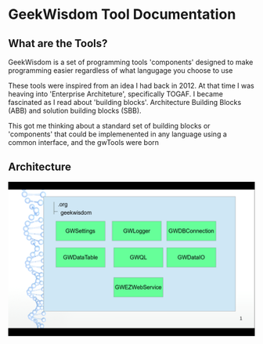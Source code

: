 # GeekWisdom Tool Documentation

## What are the Tools?

GeekWisdom is a set of programming tools 'components' designed to make 
programming easier regardless of what langugage you choose to use

These tools were inspired from an idea I had back in 2012. At that time I was
heaving into 'Enterprise Architeture', specifically TOGAF. I became fascinated
as I read about 'building blocks'. Architecture Building Blocks (ABB) and 
solution building blocks (SBB).

This got me thinking about a standard set of building blocks or 'components' 
that could be implemenented in any language using a common interface, and the gwTools were born

## Architecture

![gw Diagram ](https://github.com/geekwisdom/gwDocs/raw/master/assets/gwArchitecture.png "Logo Title Text 1")

